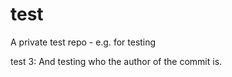 # test
A private test repo - e.g. for testing 

test 3: And testing who the author of the commit is.
